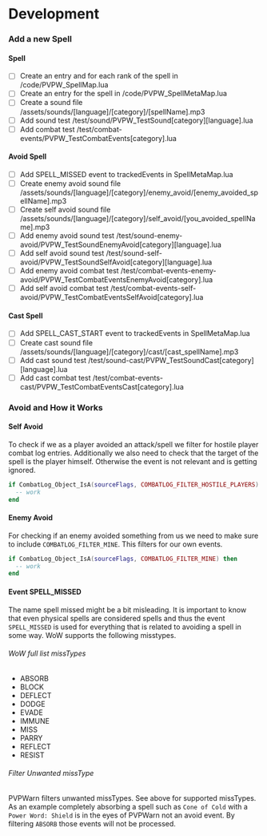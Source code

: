 # Development

### Add a new Spell

#### Spell

- [ ] Create an entry and for each rank of the spell in /code/PVPW_SpellMap.lua
- [ ] Create an entry for the spell in /code/PVPW_SpellMetaMap.lua
- [ ] Create a sound file /assets/sounds/[language]/[category]/[spellName].mp3
- [ ] Add sound test /test/sound/PVPW_TestSound[category][language].lua
- [ ] Add combat test /test/combat-events/PVPW_TestCombatEvents[category].lua

#### Avoid Spell

- [ ] Add SPELL_MISSED event to trackedEvents in SpellMetaMap.lua
- [ ] Create enemy avoid sound file /assets/sounds/[language]/[category]/enemy_avoid/[enemy_avoided_spellName].mp3
- [ ] Create self avoid sound file /assets/sounds/[language]/[category]/self_avoid/[you_avoided_spellName].mp3
- [ ] Add enemy avoid sound test /test/sound-enemy-avoid/PVPW_TestSoundEnemyAvoid[category][language].lua
- [ ] Add self avoid sound test /test/sound-self-avoid/PVPW_TestSoundSelfAvoid[category][language].lua
- [ ] Add enemy avoid combat test /test/combat-events-enemy-avoid/PVPW_TestCombatEventsEnemyAvoid[category].lua
- [ ] Add self avoid combat test /test/combat-events-self-avoid/PVPW_TestCombatEventsSelfAvoid[category].lua

#### Cast Spell

- [ ] Add SPELL_CAST_START event to trackedEvents in SpellMetaMap.lua
- [ ] Create cast sound file /assets/sounds/[language]/[category]/cast/[cast_spellName].mp3
- [ ] Add cast sound test /test/sound-cast/PVPW_TestSoundCast[category][language].lua
- [ ] Add cast combat test /test/combat-events-cast/PVPW_TestCombatEventsCast[category].lua

### Avoid and How it Works

#### Self Avoid

To check if we as a player avoided an attack/spell we filter for hostile player combat log entries. Additionally we also need to check that the target of the spell is the player himself. Otherwise the event is not relevant and is getting ignored.

```lua
if CombatLog_Object_IsA(sourceFlags, COMBATLOG_FILTER_HOSTILE_PLAYERS) then
  -- work
end
```

#### Enemy Avoid

For checking if an enemy avoided something from us we need to make sure to include `COMBATLOG_FILTER_MINE`. This filters for our own events.

```lua
if CombatLog_Object_IsA(sourceFlags, COMBATLOG_FILTER_MINE) then
  -- work
end
```

#### Event SPELL_MISSED

The name spell missed might be a bit misleading. It is important to know that even physical spells are considered spells and thus the event `SPELL_MISSED` is used for everything that is related to avoiding a spell in some way. WoW supports the following misstypes.

###### WoW full list missTypes

* ABSORB
* BLOCK
* DEFLECT
* DODGE
* EVADE
* IMMUNE
* MISS
* PARRY
* REFLECT
* RESIST

###### Filter Unwanted missType

PVPWarn filters unwanted missTypes. See above for supported missTypes. As an example completely absorbing a spell such as `Cone of Cold` with a `Power Word: Shield` is in the eyes of PVPWarn not an avoid event. By filtering `ABSORB` those events will not be processed.
